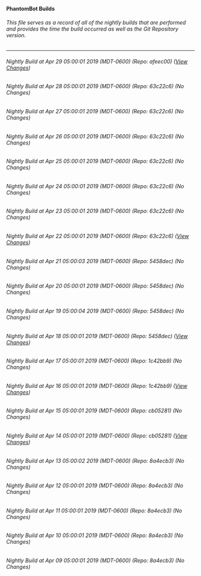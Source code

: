 **PhantomBot Builds**

###### This file serves as a record of all of the nightly builds that are performed and provides the time the build occurred as well as the Git Repository version.
-------------------------------------------------------------------------------------------------------------
###### Nightly Build at Apr 29 05:00:01 2019 (MDT-0600) (Repo: afeec00) ([View Changes](https://github.com/PhantomBot/PhantomBot/compare/63c22c6...afeec00))
###### Nightly Build at Apr 28 05:00:01 2019 (MDT-0600) (Repo: 63c22c6) (No Changes)
###### Nightly Build at Apr 27 05:00:01 2019 (MDT-0600) (Repo: 63c22c6) (No Changes)
###### Nightly Build at Apr 26 05:00:01 2019 (MDT-0600) (Repo: 63c22c6) (No Changes)
###### Nightly Build at Apr 25 05:00:01 2019 (MDT-0600) (Repo: 63c22c6) (No Changes)
###### Nightly Build at Apr 24 05:00:01 2019 (MDT-0600) (Repo: 63c22c6) (No Changes)
###### Nightly Build at Apr 23 05:00:01 2019 (MDT-0600) (Repo: 63c22c6) (No Changes)
###### Nightly Build at Apr 22 05:00:01 2019 (MDT-0600) (Repo: 63c22c6) ([View Changes](https://github.com/PhantomBot/PhantomBot/compare/5458dec...63c22c6))
###### Nightly Build at Apr 21 05:00:03 2019 (MDT-0600) (Repo: 5458dec) (No Changes)
###### Nightly Build at Apr 20 05:00:01 2019 (MDT-0600) (Repo: 5458dec) (No Changes)
###### Nightly Build at Apr 19 05:00:04 2019 (MDT-0600) (Repo: 5458dec) (No Changes)
###### Nightly Build at Apr 18 05:00:01 2019 (MDT-0600) (Repo: 5458dec) ([View Changes](https://github.com/PhantomBot/PhantomBot/compare/1c42bb9...5458dec))
###### Nightly Build at Apr 17 05:00:01 2019 (MDT-0600) (Repo: 1c42bb9) (No Changes)
###### Nightly Build at Apr 16 05:00:01 2019 (MDT-0600) (Repo: 1c42bb9) ([View Changes](https://github.com/PhantomBot/PhantomBot/compare/cb05281...1c42bb9))
###### Nightly Build at Apr 15 05:00:01 2019 (MDT-0600) (Repo: cb05281) (No Changes)
###### Nightly Build at Apr 14 05:00:01 2019 (MDT-0600) (Repo: cb05281) ([View Changes](https://github.com/PhantomBot/PhantomBot/compare/8a4ecb3...cb05281))
###### Nightly Build at Apr 13 05:00:02 2019 (MDT-0600) (Repo: 8a4ecb3) (No Changes)
###### Nightly Build at Apr 12 05:00:01 2019 (MDT-0600) (Repo: 8a4ecb3) (No Changes)
###### Nightly Build at Apr 11 05:00:01 2019 (MDT-0600) (Repo: 8a4ecb3) (No Changes)
###### Nightly Build at Apr 10 05:00:01 2019 (MDT-0600) (Repo: 8a4ecb3) (No Changes)
###### Nightly Build at Apr 09 05:00:01 2019 (MDT-0600) (Repo: 8a4ecb3) (No Changes)
